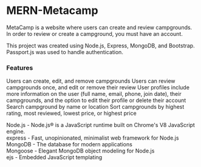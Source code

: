 # MERN-Metacamp
MetaCamp is a website where users can create and review campgrounds. In order to review or create a campground, you must have an account. 

This project was created using Node.js, Express, MongoDB, and Bootstrap. Passport.js was used to handle authentication.

### Features
Users can create, edit, and remove campgrounds
Users can review campgrounds once, and edit or remove their review
User profiles include more information on the user (full name, email, phone, join date), their campgrounds, and the option to edit their profile or delete their account
Search campground by name or location
Sort campgrounds by highest rating, most reviewed, lowest price, or highest price


Node.js - Node.js® is a JavaScript runtime built on Chrome's V8 JavaScript engine.<br/>
express - Fast, unopinionated, minimalist web framework for Node.js<br/>
MongoDB - The database for modern applications<br/>
Mongoose - Elegant MongoDB object modeling for Node.js<br/>
ejs - Embedded JavaScript templating<br/>




